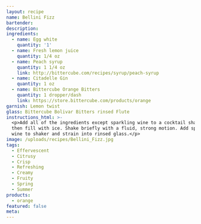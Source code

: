 ```yaml
---
layout: recipe
name: Bellini Fizz
bartender:
description:
ingredients:
  - name: Egg white
    quantity: '1'
  - name: Fresh lemon juice
    quantity: 1/4 oz
  - name: Peach syrup
    quantity: 1 1/4 oz
    link: http://bittercube.com/recipes/syrup/peach-syrup
  - name: Citadelle Gin
    quantity: 1 oz
  - name: Bittercube Orange Bitters
    quantity: 1 dropper/dash
    link: https://store.bittercube.com/products/orange
garnish: Lemon twist
glass: Bittercube Bolivar Bitters rinsed Flute
instructions_html: >-
  <p>Add all of the ingredients except sparkling wine to a cocktail shaker and
  then fill with ice. Shake briefly with a fluid, strong motion. Add sparkling
  wine to shaker and strain into rinsed glass.</p>
image: /uploads/recipes/Bellini_Fizz.jpg
tags:
  - Effervescent
  - Citrusy
  - Crisp
  - Refreshing
  - Creamy
  - Fruity
  - Spring
  - Summer
products:
  - orange
featured: false
meta:
---
```



